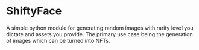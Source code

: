 # ShiftyFace

A simple python module for generating random images with rarity level you dictate and assets you provide. The primary use case being the generation of images which can be turned into NFTs.

